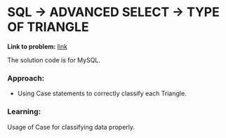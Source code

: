 # SQL -> ADVANCED SELECT -> TYPE OF TRIANGLE

**Link to problem:**
[link](https://www.hackerrank.com/challenges/what-type-of-triangle/problem)

The solution code is for MySQL.

### Approach:
- Using Case statements to correctly classify each Triangle.

### Learning:
Usage of Case for classifying data properly.